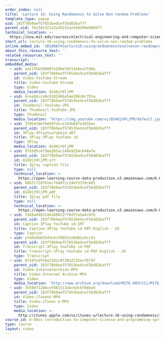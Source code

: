 ```yaml
---
order_index: null
title: 'Lecture 16: Using Randomness to Solve Non-random Problems'
template_type: popup
uid: 103f78b9aef57653bedcef56d826afff
parent_uid: 76234e321a3a3b21e1e548190e089977
technical_location: >-
  https://ocw.mit.edu/courses/electrical-engineering-and-computer-science/6-00sc-introduction-to-computer-science-and-programming-spring-2011/unit-2/lecture-16-using-randomness-to-solve-non-random-problems/lecture-16-using-randomness-to-solve-non-random-problems
short_url: lecture-16-using-randomness-to-solve-non-random-problems
inline_embed_id: '38188874lecture16:usingrandomnesstosolvenon-randomproblems61773'
about_this_resource_text: ''
related_resources_text: ''
transcript: ''
embedded_media:
  - uid: aa13fbb50b007e20be78514e8ea2fd0a
    parent_uid: 103f78b9aef57653bedcef56d826afff
    id: Video-YouTube-Stream
    title: Video-YouTube-Stream
    type: Video
    media_location: Q148jV9ljPM
  - uid: 6ceab6cce8c8182486a54e206c0c755a
    parent_uid: 103f78b9aef57653bedcef56d826afff
    id: Thumbnail-YouTube-JPG
    title: Thumbnail-YouTube-JPG
    type: Thumbnail
    media_location: 'https://img.youtube.com/vi/Q148jV9ljPM/default.jpg'
  - uid: 3f05e58bfbeb9fa1ce193b887e3910ac
    parent_uid: 103f78b9aef57653bedcef56d826afff
    id: 3Play-3PlayYouTubeid-SRT
    title: 3Play-3Play YouTube id
    type: 3Play
    media_location: Q148jV9ljPM
  - uid: d755d5c4750a205ac148e9254c648a7e
    parent_uid: 103f78b9aef57653bedcef56d826afff
    id: Q148jV9ljPM.srt
    title: 3play caption file
    type: null
    technical_location: >-
      https://open-learning-course-data-production.s3.amazonaws.com/6-00sc-introduction-to-computer-science-and-programming-spring-2011/d755d5c4750a205ac148e9254c648a7e_Q148jV9ljPM.srt
  - uid: 6067cf2df61bc7d4971c24bf3370c601
    parent_uid: 103f78b9aef57653bedcef56d826afff
    id: Q148jV9ljPM.pdf
    title: 3play pdf file
    type: null
    technical_location: >-
      https://open-learning-course-data-production.s3.amazonaws.com/6-00sc-introduction-to-computer-science-and-programming-spring-2011/6067cf2df61bc7d4971c24bf3370c601_Q148jV9ljPM.pdf
  - uid: fa58a04b31441890227f0d77a5a6c0fb
    parent_uid: 103f78b9aef57653bedcef56d826afff
    id: Caption-3Play YouTube id-SRT
    title: Caption-3Play YouTube id-SRT-English - US
    type: Caption
  - uid: ef4d16bb55d3c6cf08551e0d81c0ccd1
    parent_uid: 103f78b9aef57653bedcef56d826afff
    id: Transcript-3Play YouTube id-PDF
    title: Transcript-3Play YouTube id-PDF-English - US
    type: Transcript
  - uid: 671d7edfb9a7202c8f38a2235ecfb79f
    parent_uid: 103f78b9aef57653bedcef56d826afff
    id: Video-InternetArchive-MP4
    title: Video-Internet Archive-MP4
    type: Video
    media_location: 'http://www.archive.org/download/MIT6.00SCS11/MIT6_00SCS11_lec16_300k.mp4'
  - uid: 3559d7128bcefd81513abcbdc6f6bbe8
    parent_uid: 103f78b9aef57653bedcef56d826afff
    id: Video-iTunesU-MP4
    title: Video-iTunes U-MP4
    type: Video
    media_location: >-
      http://itunes.apple.com/us/itunes-u/lecture-16-using-randomness/id499270153?i=110101036
course_id: 6-00sc-introduction-to-computer-science-and-programming-spring-2011
type: course
layout: video
---
```

